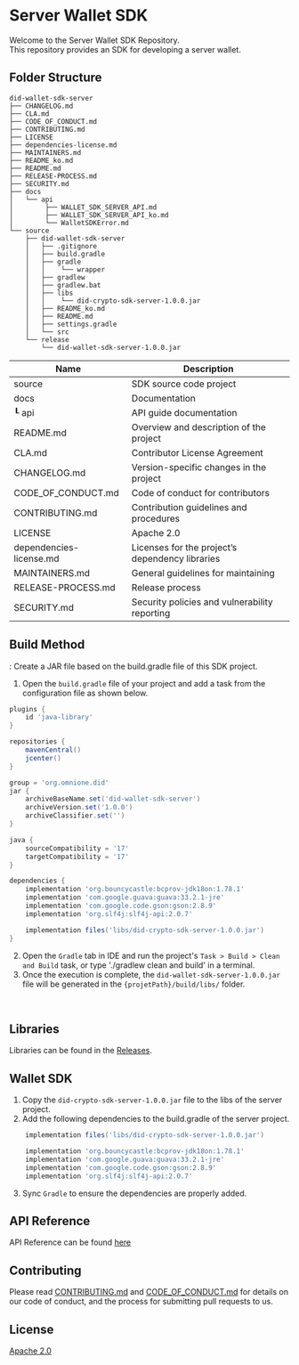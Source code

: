 # Server Wallet SDK

Welcome to the Server Wallet SDK Repository. <br>
This repository provides an SDK for developing a server wallet.

## Folder Structure
```
did-wallet-sdk-server
├── CHANGELOG.md
├── CLA.md
├── CODE_OF_CONDUCT.md
├── CONTRIBUTING.md
├── LICENSE
├── dependencies-license.md
├── MAINTAINERS.md
├── README_ko.md
├── README.md
├── RELEASE-PROCESS.md
├── SECURITY.md
├── docs
│   └── api
│        ├── WALLET_SDK_SERVER_API.md
│        ├── WALLET_SDK_SERVER_API_ko.md
│        └── WalletSDKError.md
└── source
    ├── did-wallet-sdk-server
    │   ├── .gitignore
    │   ├── build.gradle
    │   ├── gradle
    │   │    └── wrapper
    │   ├── gradlew
    │   ├── gradlew.bat
    │   ├── libs
    │   │    └── did-crypto-sdk-server-1.0.0.jar 
    │   ├── README_ko.md
    │   ├── README.md
    │   ├── settings.gradle
    │   └── src
    └── release
        └── did-wallet-sdk-server-1.0.0.jar
```

| Name                    | Description                                     |
| ----------------------- | ----------------------------------------------- |
| source                  | SDK source code project                         |
| docs                    | Documentation                                   |
| ┖ api                   | API guide documentation                         |
| README.md               | Overview and description of the project         |
| CLA.md                  | Contributor License Agreement                   |
| CHANGELOG.md            | Version-specific changes in the project         |
| CODE_OF_CONDUCT.md      | Code of conduct for contributors                |
| CONTRIBUTING.md         | Contribution guidelines and procedures          |
| LICENSE                 | Apache 2.0                                      |
| dependencies-license.md | Licenses for the project’s dependency libraries |
| MAINTAINERS.md          | General guidelines for maintaining              |
| RELEASE-PROCESS.md      | Release process                                 |
| SECURITY.md             | Security policies and vulnerability reporting   |

## Build Method
: Create a JAR file based on the build.gradle file of this SDK project.
1. Open the `build.gradle` file of your project and add a task from the configuration file as shown below.

```groovy
plugins {
    id 'java-library'
}

repositories {
    mavenCentral()
    jcenter()
}

group = 'org.omnione.did'
jar {
    archiveBaseName.set('did-wallet-sdk-server') 
    archiveVersion.set('1.0.0')
    archiveClassifier.set('') 
}

java {
    sourceCompatibility = '17'
    targetCompatibility = '17'
}

dependencies {
    implementation 'org.bouncycastle:bcprov-jdk18on:1.78.1'
    implementation 'com.google.guava:guava:33.2.1-jre'
    implementation 'com.google.code.gson:gson:2.8.9'
    implementation 'org.slf4j:slf4j-api:2.0.7'

    implementation files('libs/did-crypto-sdk-server-1.0.0.jar')
}

```

2. Open the `Gradle` tab in IDE and run the project's `Task > Build > Clean and Build` task, or type './gradlew clean and build' in a terminal.
3. Once the execution is complete, the `did-wallet-sdk-server-1.0.0.jar`  file will be generated in the `{projetPath}/build/libs/` folder.

<br>

## Libraries

Libraries can be found in the [Releases](https://github.com/OmniOneID/did-wallet-sdk-server/releases).

## Wallet SDK
1. Copy the `did-crypto-sdk-server-1.0.0.jar` file to the libs of the server project.
2. Add the following dependencies to the build.gradle of the server project.

```groovy
    implementation files('libs/did-crypto-sdk-server-1.0.0.jar')

    implementation 'org.bouncycastle:bcprov-jdk18on:1.78.1'
    implementation 'com.google.guava:guava:33.2.1-jre'
    implementation 'com.google.code.gson:gson:2.8.9'
    implementation 'org.slf4j:slf4j-api:2.0.7'
```
3. Sync `Gradle` to ensure the dependencies are properly added.

## API Reference

API Reference can be found [here](docs/api/WALLET_SDK_SERVER_API.md)


## Contributing

Please read [CONTRIBUTING.md](CONTRIBUTING.md) and [CODE_OF_CONDUCT.md](CODE_OF_CONDUCT.md) for details on our code of conduct, and the process for submitting pull requests to us.


## License
[Apache 2.0](LICENSE)

